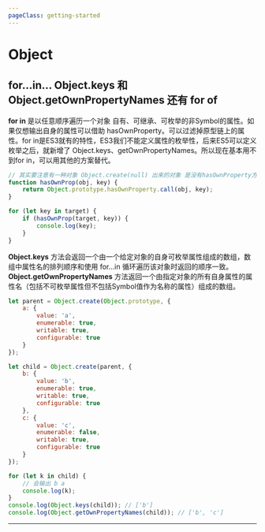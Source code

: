 ```yaml
---
pageClass: getting-started
---
```


# Object

## for...in... Object.keys 和 Object.getOwnPropertyNames 还有 for of

**for in** 是以任意顺序遍历一个对象 自有、可继承、可枚举的非Symbol的属性。如果仅想输出自身的属性可以借助 hasOwnProperty。可以过滤掉原型链上的属性。for in是ES3就有的特性，ES3我们不能定义属性的枚举性，后来ES5可以定义枚举之后，就新增了 Object.keys、getOwnPropertyNames。所以现在基本用不到for in，可以用其他的方案替代。

```javascript
// 其实要注意有一种对象 Object.create(null) 出来的对象 是没有hasOwnProperty方法的
function hasOwnProp(obj, key) {
    return Object.prototype.hasOwnProperty.call(obj, key);
}

for (let key in target) {
    if (hasOwnProp(target, key)) {
        console.log(key);
    }
}
```

**Object.keys** 方法会返回一个由一个给定对象的自身可枚举属性组成的数组，数组中属性名的排列顺序和使用 for...in 循环遍历该对象时返回的顺序一致。
**Object.getOwnPropertyNames** 方法返回一个由指定对象的所有自身属性的属性名（包括不可枚举属性但不包括Symbol值作为名称的属性）组成的数组。

```javascript
let parent = Object.create(Object.prototype, {
    a: {
        value: 'a',
        enumerable: true,
        writable: true,
        configurable: true
    }    
});

let child = Object.create(parent, {
    b: {
        value: 'b',
        enumerable: true,
        writable: true,
        configurable: true
    },
    c: {
        value: 'c',
        enumerable: false,
        writable: true,
        configurable: true
    }
});

for (let k in child) {
    // 会输出 b a 
    console.log(k);
}
console.log(Object.keys(child)); // ['b']
console.log(Object.getOwnPropertyNames(child)); // ['b', 'c']
```

****






<br />
